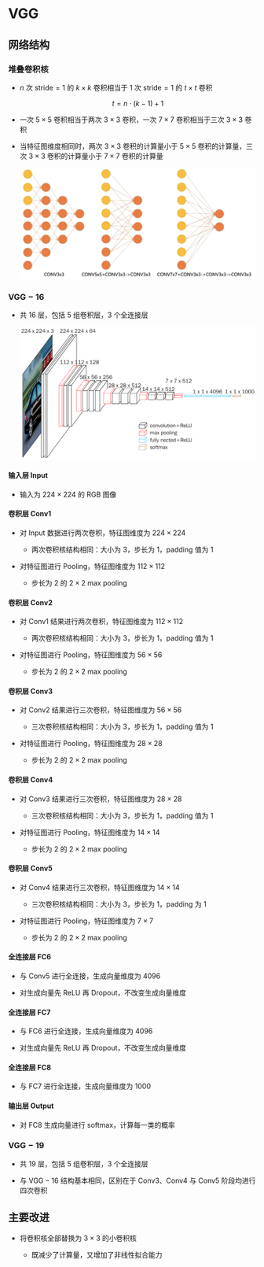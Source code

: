 # $\mathrm{VGG}$

## 网络结构

### 堆叠卷积核

- $n$ 次 $\mathrm{stride} = 1$ 的 $k \times k$ 卷积相当于 $1$ 次 $\mathrm{stride} = 1$ 的 $t \times t$ 卷积

  $$
  t = n \cdot \left( k - 1 \right) + 1
  $$

- 一次 $5 \times 5$ 卷积相当于两次 $3 \times 3$ 卷积，一次 $7 \times 7$ 卷积相当于三次 $3 \times 3$ 卷积

- 当特征图维度相同时，两次 $3 \times 3$ 卷积的计算量小于 $5 \times 5$ 卷积的计算量，三次 $3 \times 3$ 卷积的计算量小于 $7 \times 7$ 卷积的计算量

  <center>
  <img src="images/stack_conv.png"/>
  </center>

### $\mathrm{VGG-16}$

- 共 $16$ 层，包括 $5$ 组卷积层，$3$ 个全连接层

  <center>
  <img src="images/vgg.png"/>
  </center>

#### 输入层 $\mathrm{Input}$

- 输入为 $224 \times 224$ 的 $\mathrm{RGB}$ 图像

#### 卷积层 $\mathrm{Conv1}$

- 对 $\mathrm{Input}$ 数据进行两次卷积，特征图维度为 $224 \times 224$

  - 两次卷积核结构相同：大小为 $3$，步长为 $1$，$\mathrm{padding}$ 值为 $1$

- 对特征图进行 $\mathrm{Pooling}$，特征图维度为 $112 \times 112$

  - 步长为 $2$ 的 $2 \times 2 \ \mathrm{max \ pooling}$

#### 卷积层 $\mathrm{Conv2}$

- 对 $\mathrm{Conv1}$ 结果进行两次卷积，特征图维度为 $112 \times 112$

  - 两次卷积核结构相同：大小为 $3$，步长为 $1$，$\mathrm{padding}$ 值为 $1$

- 对特征图进行 $\mathrm{Pooling}$，特征图维度为 $56 \times 56$

  - 步长为 $2$ 的 $2 \times 2 \ \mathrm{max \ pooling}$

#### 卷积层 $\mathrm{Conv3}$

- 对 $\mathrm{Conv2}$ 结果进行三次卷积，特征图维度为 $56 \times 56$

  - 三次卷积核结构相同：大小为 $3$，步长为 $1$，$\mathrm{padding}$ 值为 $1$

- 对特征图进行 $\mathrm{Pooling}$，特征图维度为 $28 \times 28$

  - 步长为 $2$ 的 $2 \times 2 \ \mathrm{max \ pooling}$

#### 卷积层 $\mathrm{Conv4}$

- 对 $\mathrm{Conv3}$ 结果进行三次卷积，特征图维度为 $28 \times 28$

  - 三次卷积核结构相同：大小为 $3$，步长为 $1$，$\mathrm{padding}$ 值为 $1$

- 对特征图进行 $\mathrm{Pooling}$，特征图维度为 $14 \times 14$

  - 步长为 $2$ 的 $2 \times 2 \ \mathrm{max \ pooling}$

#### 卷积层 $\mathrm{Conv5}$

- 对 $\mathrm{Conv4}$ 结果进行三次卷积，特征图维度为 $14 \times 14$

  - 三次卷积核结构相同：大小为 $3$，步长为 $1$，$\mathrm{padding}$ 为 $1$

- 对特征图进行 $\mathrm{Pooling}$，特征图维度为 $7 \times 7$

  - 步长为 $2$ 的 $2 \times 2 \ \mathrm{max \ pooling}$

#### 全连接层 $\mathrm{FC6}$

- 与 $\mathrm{Conv5}$ 进行全连接，生成向量维度为 $4096$

- 对生成向量先 $\mathrm{ReLU}$ 再 $\mathrm{Dropout}$，不改变生成向量维度

#### 全连接层 $\mathrm{FC7}$

- 与 $\mathrm{FC6}$ 进行全连接，生成向量维度为 $4096$

- 对生成向量先 $\mathrm{ReLU}$ 再 $\mathrm{Dropout}$，不改变生成向量维度

#### 全连接层 $\mathrm{FC8}$

- 与 $\mathrm{FC7}$ 进行全连接，生成向量维度为 $1000$

#### 输出层 $\mathrm{Output}$

- 对 $\mathrm{FC8}$ 生成向量进行 $\mathrm{softmax}$，计算每一类的概率

### $\mathrm{VGG-19}$

- 共 $19$ 层，包括 $5$ 组卷积层，$3$ 个全连接层

- 与 $\mathrm{VGG-16}$ 结构基本相同，区别在于 $\mathrm{Conv3}$、$\mathrm{Conv4}$ 与 $\mathrm{Conv5}$ 阶段均进行四次卷积

## 主要改进

- 将卷积核全部替换为 $3 \times 3$ 的小卷积核

  - 既减少了计算量，又增加了非线性拟合能力